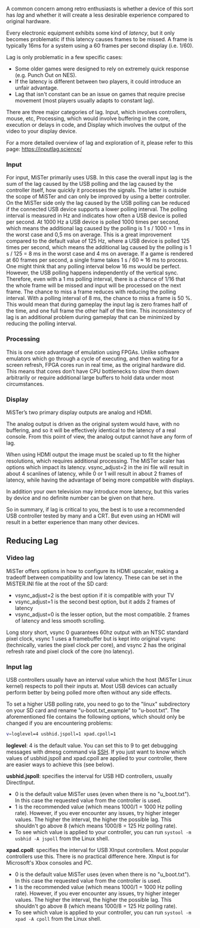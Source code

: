 A common concern among retro enthusiasts is whether a device of this sort has _lag_ and whether it will create a less desirable experience compared to original hardware. 

Every electronic equipment exhibits some kind of _latency_, but it only becomes problematic if this latency causes frames to be missed. A frame is typically 16ms for a system using a 60 frames per second display (i.e. 1/60).

Lag is only problematic in a few specific cases:
* Some older games were designed to rely on extremely quick response (e.g. Punch Out on NES).
* If the latency is different between two players, it could introduce an unfair advantage.
* Lag that isn't constant can be an issue on games that require precise movement (most players usually adapts to constant lag).

There are three major categories of lag. Input, which involves controllers, mouse, etc, Processing, which would involve buffering in the core, execution or delays in code, and Display which involves the output of the video to your display device.

For a more detailed overview of lag and exploration of it, please refer to this page:
https://inputlag.science/

### Input
For input, MiSTer primarily uses USB. In this case the overall input lag is the sum of the lag caused by the USB polling and the lag caused by the controller itself, how quickly it processes the signals. The latter is outside the scope of MiSTer and can only be improved by using a better controller. On the MiSTer side only the lag caused by the USB polling can be reduced if the connected USB device supports a lower polling interval. The polling interval is measured in Hz and indicates how often a USB device is polled per second. At 1000 Hz a USB device is polled 1000 times per second, which means the additional lag caused by the polling is 1 s / 1000 = 1 ms in the worst case and 0,5 ms on average. This is a great improvement compared to the default value of 125 Hz, where a USB device is polled 125 times per second, which means the additional lag caused by the polling is 1 s / 125 = 8 ms in the worst case and 4 ms on average. If a game is rendered at 60 frames per second, a single frame takes 1 s / 60 ≈ 16 ms to process. One might think that any polling interval below 16 ms would be perfect. However, the USB polling happens independently of the vertical sync. Therefore, even with a 1 ms polling interval, there is a chance of 1/16 that the whole frame will be missed and input will be processed on the next frame. The chance to miss a frame reduces with reducing the polling interval. With a polling interval of 8 ms, the chance to miss a frame is 50 %. This would mean that during gameplay the input lag is zero frames half of the time, and one full frame the other half of the time. This  inconsistency of lag is an additional problem during gameplay that can be minimized by reducing the polling interval.

### Processing
This is one core advantage of emulation using FPGAs. Unlike software emulators which go through a cycle of executing, and then waiting for a screen refresh, FPGA cores run in real time, as the original hardware did. This means that cores don’t have CPU bottlenecks to slow them down arbitrarily or require additional large buffers to hold data under most circumstances.

### Display
MiSTer’s two primary display outputs are analog and HDMI. 

The analog output is driven as the original system would have, with no buffering, and so it will be effectively identical to the latency of a real console. From this point of view, the analog output cannot have any form of lag. 

When using HDMI output the image must be scaled up to fit the higher resolutions, which requires additional processing. The MiSTer scaler has options which impact its latency. vsync_adjust=2 in the ini file will result in about 4 scanlines of latency, while 0 or 1 will result in about 2 frames of latency, while having the advantage of being more compatible with displays. 

In addition your own television may introduce more latency, but this varies by device and no definite number can be given on that here. 

So in summary, if lag is critical to you, the best is to use a recommended USB controller tested by many and a CRT.
But even using an HDMI will result in a better experience than many other devices.

## Reducing Lag

### Video lag

MiSTer offers options in how to configure its HDMI upscaler, making a tradeoff between compatibility and low latency.
These can be set in the MiSTER.INI file at the root of the SD card:

* vsync_adjust=2 is the best option if it is compatible with your TV
* vsync_adjust=1 is the second best option, but it adds 2 frames of latency
* vsync_adjust=0 is the lesser option, but the most compatible. 2 frames of latency and less smooth scrolling.

Long story short, vsync 0 guarantees 60hz output with an NTSC standard pixel clock, vsync 1 uses a framebuffer but is kept into original vsync (technically, varies the pixel clock per core), and vsync 2 has the original refresh rate and pixel clock of the core (no latency).

### Input lag

USB controllers usually have an interval value which the host (MiSTer Linux kernel) respects to poll their inputs at. Most USB devices can actually perform better by being polled more often without any side effects.

To set a higher USB polling rate, you need to go to the "linux" subdirectory on your SD card and rename "u-boot.txt_example" to "u-boot.txt". The aforementioned file contains the following options, which should only be changed if you are encountering problems:
```bash
v=loglevel=4 usbhid.jspoll=1 xpad.cpoll=1
```
**loglevel**: 4 is the default value. You can set this to 9 to get debugging messages with dmesg command via [SSH](/MiSTer-devel/Main_MiSTer/wiki/Network-access). If you just want to know which values of usbhid.jspoll and xpad.cpoll are applied to your controller, there are easier ways to achieve this (see below).

**usbhid.jspoll**: specifies the interval for USB HID controllers, usually DirectInput.

* 0 is the default value MiSTer uses (even when there is no "u_boot.txt"). In this case the requested value from the controller is used.
* 1 is the recommended value (which means 1000/1 = 1000 Hz polling rate). However, if you ever encounter any issues, try higher integer values. The higher the interval, the higher the possible lag. This shouldn't go above 8 (which means 1000/8 = 125 Hz polling rate).
* To see which value is applied to your controller, you can run ```systool -m usbhid -A jspoll``` from the Linux shell.

**xpad.cpoll**: specifies the interval for USB XInput controllers. Most popular controllers use this. There is no practical difference here. XInput is for Microsoft's Xbox consoles and PC.

* 0 is the default value MiSTer uses (even when there is no "u_boot.txt"). In this case the requested value from the controller is used.
* 1 is the recommended value (which means 1000/1 = 1000 Hz polling rate). However, if you ever encounter any issues, try higher integer values. The higher the interval, the higher the possible lag. This shouldn't go above 8 (which means 1000/8 = 125 Hz polling rate).
* To see which value is applied to your controller, you can run ```systool -m xpad -A cpoll``` from the Linux shell.